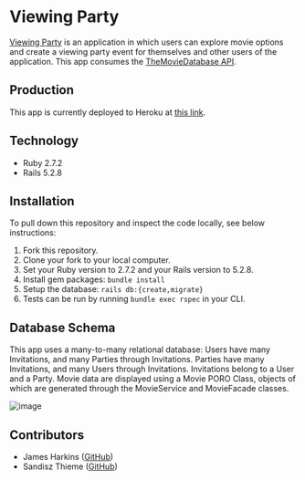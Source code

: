 # Viewing Party

[Viewing Party](https://viewing-party-jhst.herokuapp.com/) is an application in which users can explore movie options and create a viewing party event for themselves and other users of the application. This app consumes the [TheMovieDatabase API](https://developers.themoviedb.org/3/getting-started/introduction).

## Production

This app is currently deployed to Heroku at [this link](https://viewing-party-jhst.herokuapp.com/).

## Technology

- Ruby 2.7.2
- Rails 5.2.8

## Installation

To pull down this repository and inspect the code locally, see below instructions: 

1. Fork this repository. 
2. Clone your fork to your local computer. 
3. Set your Ruby version to 2.7.2 and your Rails version to 5.2.8.
4. Install gem packages: `bundle install`
5. Setup the database: `rails db:{create,migrate}`
6. Tests can be run by running `bundle exec rspec` in your CLI. 

## Database Schema

This app uses a many-to-many relational database: Users have many Invitations, and many Parties through Invitations. Parties have many Invitations, and many Users through Invitations. Invitations belong to a User and a Party. Movie data are displayed using a Movie PORO Class, objects of which are generated through the MovieService and MovieFacade classes. 

![image](https://user-images.githubusercontent.com/93609855/168385176-bb2a65fc-19d9-41b7-8ac7-1aae385d09cb.png)

## Contributors 

- James Harkins ([GitHub](https://github.com/James-Harkins))
- Sandisz Thieme ([GitHub](https://github.com/sandisz-d734m37))
